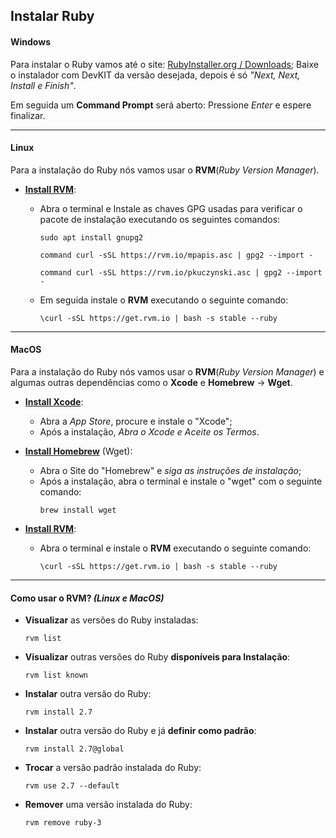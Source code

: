## Instalar Ruby


#### **Windows**
Para instalar o Ruby vamos até o site: [RubyInstaller.org / Downloads](https://rubyinstaller.org/downloads/); Baixe o instalador com DevKIT da versão desejada, depois é só *"Next, Next, Install e Finish"*.

Em seguida um **Command Prompt** será aberto: Pressione *Enter* e espere finalizar.


---
#### **Linux**
Para a instalação do Ruby nós vamos usar o **RVM**(*Ruby Version Manager*).
  - **[Install RVM](https://rvm.io/rvm/install)**:
    - Abra o terminal e Instale as chaves GPG usadas para verificar o pacote de instalação executando os seguintes comandos:
      ```
      sudo apt install gnupg2
      ```

      ```
      command curl -sSL https://rvm.io/mpapis.asc | gpg2 --import -
      ```

      ```
      command curl -sSL https://rvm.io/pkuczynski.asc | gpg2 --import -
      ```
      
    - Em seguida instale o **RVM** executando o seguinte comando:
      ```
      \curl -sSL https://get.rvm.io | bash -s stable --ruby
      ```


---
#### **MacOS**
  Para a instalação do Ruby nós vamos usar o **RVM**(*Ruby Version Manager*) e algumas outras dependências como o **Xcode** e **Homebrew** -> **Wget**.

  - **[Install Xcode](https://apps.apple.com/br/app/xcode/id497799835?mt=12)**: 
    - Abra a *App Store*, procure  e instale o "Xcode";
    - Após a instalação, *Abra o Xcode e Aceite os Termos*.

  - **[Install Homebrew](https://brew.sh/)** (Wget):
    - Abra o Site do "Homebrew" e *siga as instruções de instalação*;
    - Após a instalação, abra o terminal e instale o "wget" com o seguinte comando:
      ```
      brew install wget
      ```

  - **[Install RVM](https://rvm.io/rvm/install)**:
    - Abra o terminal e instale o **RVM** executando o seguinte comando:
      ```
      \curl -sSL https://get.rvm.io | bash -s stable --ruby
      ```

---
#### Como usar o RVM? *(Linux e MacOS)*

  - **Visualizar** as versões do Ruby instaladas:
    ```
    rvm list
    ```
  - **Visualizar** outras versões do Ruby **disponíveis para Instalação**:
    ```
    rvm list known
    ```
  - **Instalar** outra versão do Ruby:
    ```
    rvm install 2.7
    ```
  - **Instalar** outra versão do Ruby e já **definir como padrão**:
    ```
    rvm install 2.7@global
    ```
  - **Trocar** a versão padrão instalada do Ruby:
    ```
    rvm use 2.7 --default
    ```
  - **Remover** uma versão instalada do Ruby:
    ```
    rvm remove ruby-3
    ```